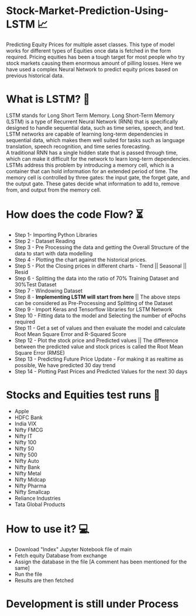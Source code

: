 # Stock-Market-Prediction-Using-LSTM 📈
Predicting Equity Prices for multiple asset classes. This type of model works for different types of Equities once data is fetched in the form required. 
Pricing equities has been a tough target for most people who try stock markets causing them enormous amount of pilling losses. Here we have used a complex Neural Network to predict equity prices based on previous historical data. 

# What is LSTM? 🤖
<p>LSTM stands for Long Short Term Memory. Long Short-Term Memory (LSTM) is a type of Recurrent Neural Network (RNN) that is specifically designed to handle sequential data, such as time series, speech, and text. LSTM networks are capable of learning long-term dependencies in sequential data, which makes them well suited for tasks such as language translation, speech recognition, and time series forecasting.
<br>
A traditional RNN has a single hidden state that is passed through time, which can make it difficult for the network to learn long-term dependencies. LSTMs address this problem by introducing a memory cell, which is a container that can hold information for an extended period of time. The memory cell is controlled by three gates: the input gate, the forget gate, and the output gate. These gates decide what information to add to, remove from, and output from the memory cell.</p>

# How does the code Flow? ⏳
<ul>
<li>Step 1- Importing Python Libraries </li>
<li>Step 2 - Dataset Reading </li>
<li>Step 3 - Pre Processing the data and getting the Overall Structure of the data to start with data modelling</li>
<li>Step 4 - Plotting the chart against the historical prices. </li>
<li>Step 5 - Plot the Closing prices in different charts - Trend || Seasonal || Resid </li>
<li>Step 6 - Splitting the data into the ratio of 70% Training Dataset and 30%Test Dataset</li>
<li>Step 7 - Windowing Dataset</li>
<li>Step 8 - <b>Implementing LSTM will start from here</b> || The above steps can be considered as Pre-Processing and Splitting of the Dataset</li>
<li>Step 9 - Import Keras and Tensorflow libraries for LSTM Network </li>
<li>Step 10 - Fitting data to the model and Selecting the number of ePochs required</li>
<li>Step 11 - Get a <pred> set of values and then evaluate the model and calculate Root Mean Square Error and R-Squared Score</li>
<li>Step 12 - Plot the stock price and Predicted values || The difference between the predicted value and stock prices is called the Root Mean Square Error (RMSE)</li>
<li>Step 13 - Predicting Future Price Update - For making it as realtime as possible, We have predicted 30 day trend</li>
<li>Step 14 - Plotting Past Prices and Predicted Values for the next 30 days </li>
</ul>

# Stocks and Equities test runs 🧪
<ul>
<li>Apple</li>
<li>HDFC Bank</li>
<li>India VIX</li>
<li>Nifty FMCG</li>
<li>Nifty IT</li>
<li>Nifty 100</li>
<li>Nifty 50</li>
<li>Nifty 500</li>
<li>Nifty Auto</li>
<li>Nifty Bank</li>
<li>Nifty Metal</li>
<li>Nifty Midcap</li>
<li>Nifty Pharma</li>
<li>Nifty Smallcap</li>
<li>Reliance Industries </li>
<li>Tata Global Products</li>
</ul>

# How to use it? 💻
<ul>
<li>Download "Index" Jupyter Notebook file of main</li>
<li>Fetch equity Database from exchange</li>
<li>Assign the database in the file [A comment has been mentioned for the same]</li>
<li>Run the file </li>
<li>Results are then fetched </li>
</ul>


# Development is still under Process    

